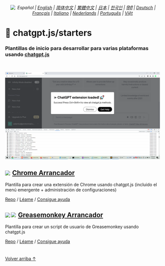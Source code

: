 <div align="center">

###### <a href="https://github.com/kudoai/chatgpt.js/tree/main/starters/docs"><img height=15 style="margin: 0 3px -2px" src="https://raw.githubusercontent.com/kudoai/chatgpt.js/0fc3060273fcff77d3e2ff968d5c74acdab62beb/media/images/icons/earth-americas-icon32.svg"></a> Español | <a href="../..#readme">English</a> | <a href="../zh-cn#readme">简体中文</a> | <a href="../zh-tw#readme">繁體中文</a> | <a href="../ja#readme">日本</a> | <a href="../ko#readme">한국인</a> | <a href="../hi#readme">हिंदी</a> | <a href="../de#readme">Deutsch</a> | <a href="../fr#readme">Français</a> | <a href="../it#readme">Italiano</a> | <a href="../nl#readme">Nederlands</a> | <a href="../pt#readme">Português</a> | <a href="../vi#readme">Việt</a>

</div>

# 🚀 chatgpt.js/starters

### Plantillas de inicio para desarrollar para varias plataformas usando <a href="https://github.com/kudoai/chatgpt.js">chatgpt.js</a>

<br>

![](../../chrome/media/images/screenshots/extension-loaded.png)

<h2><a href="../../chrome"><img style="margin: 0 2px -1px 0" height=18 src="https://www.google.com/chrome/static/images/favicons/apple-icon-60x60.png"></a> <a href="../../chrome">Chrome Arrancador</a></h3>

Plantilla para crear una extensión de Chrome usando chatgpt.js (incluido el menú emergente + administración de configuraciones)

[Repo](https://github.com/kudoai/chatgpt.js-chrome-starter) / [Léame](../../chrome/docs/es#readme) / [Consigue ayuda](https://github.com/kudoai/chatgpt.js-chrome-starter/issues)

<h2><a href="../../greasemonkey"><img style="margin: 0 2px -0.065rem 0" height=19 src="https://raw.githubusercontent.com/kudoai/chatgpt.js/main/starters/media/images/icons/tampermonkey-icon28.png"><img style="margin: 0 2px -0.035rem 1px" height=19.5 src="https://raw.githubusercontent.com/kudoai/chatgpt.js/main/starters/media/images/icons/violentmonkey-icon100.png"></a> <a href="../../greasemonkey">Greasemonkey Arrancador</a></h3>

Plantilla para crear un script de usuario de Greasemonkey usando chatgpt.js

[Repo](https://github.com/kudoai/chatgpt.js-greasemonkey-starter) / [Léame](../../greasemonkey#readme) / [Consigue ayuda](https://github.com/kudoai/chatgpt.js-greasemonkey-starter/issues)

#

[Volver arriba ↑](#)

